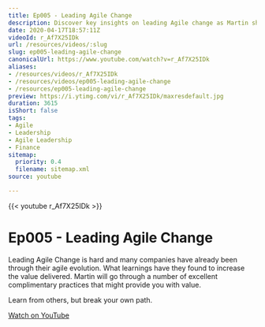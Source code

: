 ```yaml
---
title: Ep005 - Leading Agile Change
description: Discover key insights on leading Agile change as Martin shares valuable practices from companies' journeys. Learn, adapt, and forge your unique path!
date: 2020-04-17T18:57:11Z
videoId: r_Af7X25IDk
url: /resources/videos/:slug
slug: ep005-leading-agile-change
canonicalUrl: https://www.youtube.com/watch?v=r_Af7X25IDk
aliases:
- /resources/videos/r_Af7X25IDk
- /resources/videos/ep005-leading-agile-change
- /resources/ep005-leading-agile-change
preview: https://i.ytimg.com/vi/r_Af7X25IDk/maxresdefault.jpg
duration: 3615
isShort: false
tags:
- Agile
- Leadership
- Agile Leadership
- Finance
sitemap:
  priority: 0.4
  filename: sitemap.xml
source: youtube

---
```

{{< youtube r_Af7X25IDk >}}

# Ep005 - Leading Agile Change

Leading Agile Change is hard and many companies have already been through their agile evolution. What learnings have they found to increase the value delivered. Martin will go through a number of excellent complimentary practices that might provide you with value.

Learn from others, but break your own path.

[Watch on YouTube](https://www.youtube.com/watch?v=r_Af7X25IDk)
